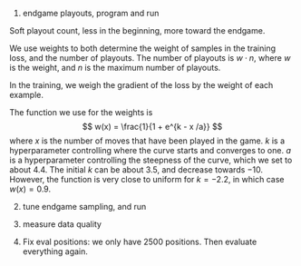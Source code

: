 
1. endgame playouts, program and run

Soft playout count, less in the beginning, more toward the endgame.

We use weights to both determine the weight of samples in the training loss, and the number of playouts. The number of playouts is $w \cdot n$, where $w$ is the weight, and $n$ is the maximum number of playouts.

In the training, we weigh the gradient of the loss by the weight of each example.

The function we use for the weights is
$$
w(x) = \frac{1}{1 + e^{k - x /a}}
$$
where $x$ is the number of moves that have been played in the game. $k$ is a hyperparameter controlling where the curve starts and converges to one. $a$ is a hyperparameter controlling the steepness of the curve, which we set to about $4.4$. The initial $k$ can be about $3.5$, and decrease towards $-10$. However, the function is very close to uniform for $k=-2.2$, in which case $w(x)=0.9$.

2. tune endgame sampling, and run
3. measure data quality

4. Fix eval positions: we only have 2500 positions. Then evaluate everything again.